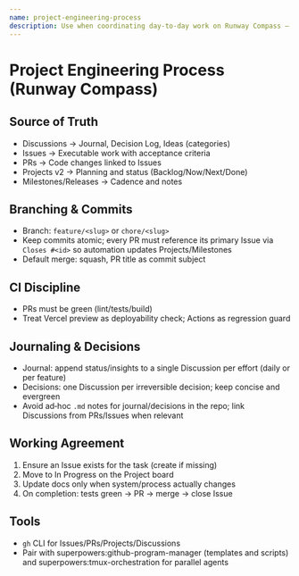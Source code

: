 ```yaml
---
name: project-engineering-process
description: Use when coordinating day-to-day work on Runway Compass — defines source-of-truth, branch naming, CI expectations, and how to journal/record decisions (GitHub Discussions) while keeping Issues for executable work and Projects for status.
---
```


# Project Engineering Process (Runway Compass)

## Source of Truth
- Discussions → Journal, Decision Log, Ideas (categories)
- Issues → Executable work with acceptance criteria
- PRs → Code changes linked to Issues
- Projects v2 → Planning and status (Backlog/Now/Next/Done)
- Milestones/Releases → Cadence and notes

## Branching & Commits
- Branch: `feature/<slug>` or `chore/<slug>`
- Keep commits atomic; every PR must reference its primary Issue via `Closes #<id>` so automation updates Projects/Milestones
- Default merge: squash, PR title as commit subject

## CI Discipline
- PRs must be green (lint/tests/build)
- Treat Vercel preview as deployability check; Actions as regression guard

## Journaling & Decisions
- Journal: append status/insights to a single Discussion per effort (daily or per feature)
- Decisions: one Discussion per irreversible decision; keep concise and evergreen
- Avoid ad‑hoc `.md` notes for journal/decisions in the repo; link Discussions from PRs/Issues when relevant

## Working Agreement
1. Ensure an Issue exists for the task (create if missing)
2. Move to In Progress on the Project board
3. Update docs only when system/process actually changes
4. On completion: tests green → PR → merge → close Issue

## Tools
- `gh` CLI for Issues/PRs/Projects/Discussions
- Pair with superpowers:github-program-manager (templates and scripts) and superpowers:tmux-orchestration for parallel agents
